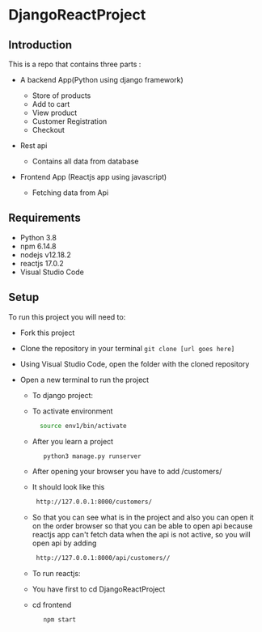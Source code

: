 # DjangoReactProject

## Introduction

This is a repo that contains three parts :
 
  * A backend App(Python using django framework)
 
       * Store of products
       * Add to cart
       * View product
       * Customer Registration
       * Checkout
   
 * Rest api
 
      * Contains all  data from database
  
 * Frontend App (Reactjs app using javascript)

      * Fetching data from Api 

## Requirements

 * Python 3.8
 * npm 6.14.8
 * nodejs  v12.18.2
 * reactjs  17.0.2
 * Visual Studio Code
 
## Setup
To run this project you will need to:


 * Fork this project
 * Clone the repository in your terminal ``` git clone [url goes here] ```
 * Using Visual Studio Code, open the folder with the cloned repository
 * Open a new terminal to run the project


   * To django project:
    * To activate environment 
      
       ```bash
         source env1/bin/activate 
         ```
    * After you learn a project
    
       ```bash
          python3 manage.py runserver 
         ```
    * After opening your browser you have to add /customers/  
    * It should look like this
      
       ```bash
        http://127.0.0.1:8000/customers/
         ```
        
    
     * So that you can see what is in the project and also you can open it on the order browser so that you can be able to open api because reactjs app can't    fetch   data when the api is not active, so you will open api by adding 
       
    
       ```bash
        http://127.0.0.1:8000/api/customers//
         ```
        
 
   * To run reactjs:
    * You have first to cd DjangoReactProject 
    * cd frontend
         
         
      ```bash
         npm start
        ```
         
 
 
 
